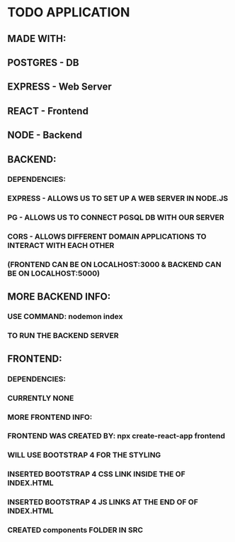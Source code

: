 # TODO APPLICATION

## MADE WITH:
## POSTGRES - DB
## EXPRESS  - Web Server
## REACT    - Frontend
## NODE     - Backend



## BACKEND:
### DEPENDENCIES:
### EXPRESS - ALLOWS US TO SET UP A WEB SERVER IN NODE.JS
### PG      - ALLOWS US TO CONNECT PGSQL DB WITH OUR SERVER
### CORS    - ALLOWS DIFFERENT DOMAIN APPLICATIONS TO INTERACT WITH EACH OTHER 
###           (FRONTEND CAN BE ON LOCALHOST:3000 & BACKEND CAN BE ON LOCALHOST:5000)

## MORE BACKEND INFO:
### USE COMMAND: nodemon index
### TO RUN THE BACKEND SERVER



## FRONTEND:
### DEPENDENCIES:
### CURRENTLY NONE

### MORE FRONTEND INFO:
### FRONTEND WAS CREATED BY: npx create-react-app frontend

### WILL USE BOOTSTRAP 4 FOR THE STYLING 
### INSERTED BOOTSTRAP 4 CSS LINK INSIDE THE <HEAD> OF INDEX.HTML
### INSERTED BOOTSTRAP 4 JS LINKS AT THE END OF <BODY> OF INDEX.HTML

### CREATED components FOLDER IN SRC